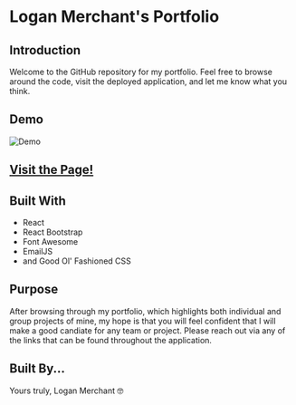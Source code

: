 # Logan Merchant's Portfolio

## Introduction
Welcome to the GitHub repository for my portfolio. Feel free to browse around the code, visit the deployed application, and let me know what you think. 

## Demo
![Demo](./src/assets/images/misc/demo.gif)

## [Visit the Page!](https://loganmerchant.com)

## Built With
- React
- React Bootstrap
- Font Awesome
- EmailJS
- and Good Ol' Fashioned CSS

## Purpose
After browsing through my portfolio, which highlights both individual and group projects of mine, my hope is that you will feel confident that I will make a good candiate for any team or project. Please reach out via any of the links that can be found throughout the application. 

## Built By...
Yours truly, Logan Merchant 🤓